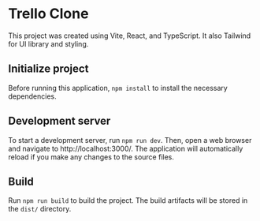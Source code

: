 # Trello Clone

This project was created using Vite, React, and TypeScript. It also Tailwind for UI library and styling.

## Initialize project

Before running this application, `npm install` to install the necessary dependencies.

## Development server

To start a development server, run `npm run dev`. Then, open a web browser and navigate to http://localhost:3000/. The application will automatically reload if you make any changes to the source files.

## Build

Run `npm run build` to build the project. The build artifacts will be stored in the `dist/` directory.
